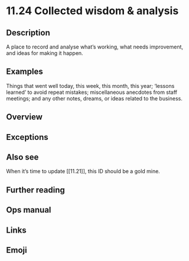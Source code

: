 # 11.24 Collected wisdom & analysis

## Description

A place to record and analyse what’s working, what needs improvement, and ideas for making it happen.

## Examples

Things that went well today, this week, this month, this year; ‘lessons learned’ to avoid repeat mistakes; miscellaneous anecdotes from staff meetings; and any other notes, dreams, or ideas related to the business.

## Overview

## Exceptions

## Also see

When it’s time to update [[11.21]], this ID should be a gold mine.

## Further reading

## Ops manual

## Links

## Emoji

